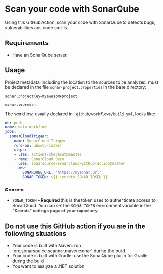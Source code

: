 # Scan your code with SonarQube

Using this GitHub Action, scan your code with SonarQube to detects bugs, vulnerabilities and code smells.

## Requirements

* Have an SonarQube server.

## Usage

Project metadata, including the location to the sources to be analyzed, must be declared in the file `sonar-project.properties` in the base directory:

```properties
sonar.projectKey=myawesomeproject

sonar.sources=.
```

The workflow, usually declared in `.github/workflows/build.yml`, looks like:

```yaml
on: push
name: Main Workflow
jobs:
  sonarCloudTrigger:
    name: SonarCloud Trigger
    runs-on: ubuntu-latest
    steps:
    - uses: actions/checkout@master
    - name: SonarCloud Scan
      uses: sonarsource/sonarcloud-github-action@master
      env:
        SONARQUBE_URL: 'https://mysonar.url'
        SONAR_TOKEN: ${{ secrets.SONAR_TOKEN }}
```

### Secrets

- `SONAR_TOKEN` – **Required** this is the token used to authenticate access to SonarCloud. You can set the `SONAR_TOKEN` environment variable in the "Secrets" settings page of your repository.

## Do not use this GitHub action if you are in the following situations

* Your code is built with Maven: run 'org.sonarsource.scanner.maven:sonar' during the build
* Your code is built with Gradle: use the SonarQube plugin for Gradle during the build
* You want to analyze a .NET solution
